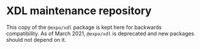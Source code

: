 # XDL maintenance repository

This copy of the `@expo/xdl` package is kept here for backwards compatibility.
As of March 2021, `@expo/xdl` is deprecated and new packages should not depend
on it.

